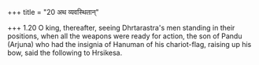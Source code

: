 +++
title = "20 अथ व्यवस्थितान्"

+++
1.20 O king, thereafter, seeing Dhrtarastra's men standing in their
positions, when all the weapons were ready for action, the son of Pandu
(Arjuna) who had the insignia of Hanuman of his chariot-flag, raising up
his bow, said the following to Hrsikesa.
